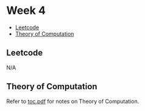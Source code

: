 # Week 4

- [Leetcode](#leetcode)
- [Theory of Computation](#theory-of-computation)

## Leetcode

N/A

## Theory of Computation

Refer to [toc.pdf](toc.pdf) for notes on Theory of Computation.

<!-- ## Sketches

For the diagrams drawn during the session, refer to [this pdf](sketches.pdf). -->
